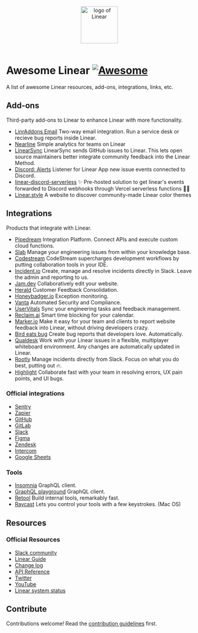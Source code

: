 <p align="center">
  <br>
  <img width="100" src="./assets/linear_logo.png" alt="logo of Linear">
  <br>
  <br>
</p>

# Awesome Linear [![Awesome](https://awesome.re/badge.svg)](https://awesome.re)


A list of awesome Linear resources, add-ons, integrations, links, etc.


## Add-ons

Third-party add-ons to Linear to enhance Linear with more functionality.

- [LinrAddons Email](https://email.linraddons.com/) Two-way email integration. Run a service desk or recieve bug reports inside Linear.
- [Nearline](https://www.nearline.io/) Simple analytics
for teams on Linear
- [LinearSync](https://linear-sync.com/) LinearSync sends GitHub issues to Linear. This lets open source maintainers better integrate community feedback into the Linear Method.
- [Discord: Alerts](https://github.com/ezolla/linear-app-discord) Listener for Linear App new issue events connected to Discord.
- [linear-discord-serverless](https://github.com/alii/linear-discord-serverless) ✨ Pre-hosted solution to get linear's events forwarded to Discord webhooks through Vercel serverless functions 🧑‍💻
- [Linear.style](https://linear.style) A website to discover community-made Linear color themes

## Integrations

Products that integrate with Linear.

- [Pipedream](https://pipedream.com/apps/linear-app) Integration Platform. Connect APIs and execute custom cloud functions.
- [Slab](https://slab.com/integrations/linear/) Manage your engineering issues from within your knowledge base.
- [Codestream](https://www.codestream.com/blog/codestream-10-3-view-and-create-linear-issues-in-your-ide) CodeStream supercharges development workflows by putting collaboration tools in your IDE.
- [Incident.io](https://incident.io/) Create, manage and resolve incidents directly in Slack. Leave the admin and reporting to us.
- [Jam.dev](https://jam.dev/) Collaboratively edit your website.
- [Herald](https://www.heraldhq.com/) Customer Feedback Consolidation.
- [Honeybadger.io](https://docs.honeybadger.io/integrations/#linear) Exception monitoring.
- [Vanta](https://www.vanta.com/) Automated Security and Compliance.
- [UserVitals](https://www.uservitalshq.com/works-with/linear) Sync your engineering tasks and feedback management.
- [Reclaim.ai](https://reclaim.ai/) Smart time blocking for your calendar.
- [Marker.io](https://marker.io/linear-website-issue-tracker) Make it easy for your team and clients to report website feedback into Linear, without driving developers crazy.
- [Bird eats bug](https://birdeatsbug.com/) Create bug reports that developers love. Automatically.
- [Qualdesk](https://qualdesk.com/) Work with your Linear issues in a flexible, multiplayer whiteboard environment. Any changes are automatically updated in Linear.
- [Rootly](https://rootly.io) Manage incidents directly from Slack. Focus on what you do best, putting out 🔥.
- [Highlight](https://www.highlight.run/) Collaborate fast with your team in resolving errors, UX pain points, and UI bugs.
 

### Official integrations

- [Sentry](https://sentry.io/integrations/linear/) 
- [Zapier](https://zapier.com/apps/linear/integrations)
- [GitHub](https://linear.app/settings/integrations/github)
- [GitLab](https://linear.app/settings/integrations/gitlab)
- [Slack](https://linear.app/settings/integrations/slack)
- [Figma](https://linear.app/settings/integrations/figma)
- [Zendesk](https://www.zendesk.com/apps/support/linear/)
- [Intercom](https://linear.app/settings/integrations/intercom)
- [Google Sheets](https://linear.app/settings/integrations/google-sheets)

### Tools
- [Insomnia](https://insomnia.rest/) GraphQL client.
- [GraphQL playground](https://github.com/graphql/graphql-playground) GraphQL client.
- [Retool](https://retool.com/) Build internal tools, remarkably fast.
- [Raycast](https://www.raycast.com/) Lets you control your tools with a few keystrokes. (Mac OS)

## Resources

### Official Resources

- [Slack community](https://linearcustomers.slack.com)
- [Linear Guide](https://docs.linear.app/)
- [Change log](https://linear.app/changelog)
- [API Reference](https://developers.linear.app/docs/)
- [Twitter](https://twitter.com/linear)
- [YouTube](https://www.youtube.com/channel/UCWivgq8xSp7QcXVyPHml-Aw)
- [Linear system status](https://linearstatus.com/)

## Contribute

Contributions welcome! Read the [contribution guidelines](contributing.md) first.
